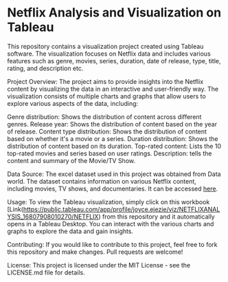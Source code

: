 # Netflix Analysis and Visualization on Tableau
This repository contains a visualization project created using Tableau software. The visualization focuses on Netflix data and includes various features such as genre, movies, series, duration, date of release, type, title, rating, and description etc.

Project Overview:
The project aims to provide insights into the Netflix content by visualizing the data in an interactive and user-friendly way. The visualization consists of multiple charts and graphs that allow users to explore various aspects of the data, including:

Genre distribution: Shows the distribution of content across different genres.
Release year: Shows the distribution of content based on the year of release.
Content type distribution: Shows the distribution of content based on whether it's a movie or a series.
Duration distribution: Shows the distribution of content based on its duration.
Top-rated content: Lists the 10 top-rated movies and series based on user ratings.
Description: tells the content and summary of the Movie/TV Show.

Data Source: The excel dataset used in this project was obtained from Data world. The dataset contains information on various Netflix content, including movies, TV shows, and documentaries. It can be accessed [here]().

Usage:
To view the Tableau visualization, simply click on this workbook [Link(https://public.tableau.com/app/profile/joyce.ejezie/viz/NETFLIXANALYSIS_16807908010270/NETFLIX) 
from this repository and it automatically opens in  a Tableau Desktop. You can interact with the various charts and graphs to explore the data and gain insights.


Contributing:
If you would like to contribute to this project, feel free to fork this repository and make changes. Pull requests are welcome!

License:
This project is licensed under the MIT License - see the LICENSE.md file for details.





